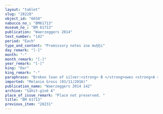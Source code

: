 ```yaml
---
layout: "tablet"
slug: "28228"
object_id: "6658"
nabucco_no_: "BM61713"
museum_no_: "BM 61713"
publication: "Waerzeggers 2014"
text_number: "142"
period: "Each"
type_and_content: "Promissory notes ina muẖẖi"
day_remark: "[-]"
month: "-"
month_remark: "[-]"
year_remark: "[-]"
king: "Dar"
king_remark: "-"
paraphrase: "Broken loan of silver:<strong> B </strong>owes <strong>A </strong>1/3 mina of cut silver (<em>kaspu nuhhutu</em>) by 1/8 alloy (<em>bitqu</em>) per shekel and 2 kor (360 l) of dates. The debtor will pay the silver and the dates in D&ucirc;zu (IV). 3 witnesses and the scribe.<br /> &nbsp;<br /> <strong>A</strong> = Kunāya/[&hellip;]; <strong>B</strong> = Marduk-rēmanni/Bēl-uballiṭ//Ṣāhit-gin&ecirc;; Scribe = [&hellip;]<br /> &nbsp;"
imported: "Melanie Gross (03/11/2016)"
publication_name: "Waerzeggers 2014 142"
archive: "Ṣāhit-ginê A"
place_of_issue_remark: "Place not preserved. "
title: "BM 61713"
previous_item: "28231"
---
```

